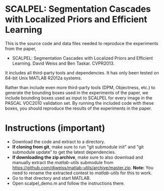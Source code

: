 SCALPEL: Segmentation Cascades with Localized Priors and Efficient Learning
=======

This is the source code and data files needed to reproduce the experiments from the paper,

  * SCALPEL: Segmentation Cascades with Localized Priors and Efficient Learning. David Weiss and Ben Taskar. CVPR2013.

It includes all third-party tools and dependencies. It has only been tested on 64-bit Unix MATLAB R2012a systems.

Rather than include even more third-party tools (DPM, Objectness, etc.) to generate the bounding boxes used in the experiments of the paper, we include bounding boxes used as input to SCALPEL for every image in the PASCAL VOC2010 validation set. By running the included code with these boxes, you should reproduce the results of the experiments in the paper.

Instructions (important)
========

  * Download the code and extract to a directory. 
  * **If cloning from git**, make sure to run "git submodule init" and "git submodule update" to get the latest dependencies. 
  * **If downloading the zip archive**, make sure to also download and manually extract the _matlab-utils_ submodule from <https://github.com/djweiss/matlab-utils/archive/master.zip>. **Note:** You need to rename the extracted contest to _matlab-utils_ for this to work.
  * Go to that directory and start MATLAB. 
  * Open scalpel_demo.m and follow the instructions there.


